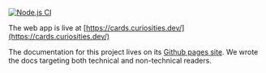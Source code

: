 [![Node.js CI](https://github.com/dchege711/study_buddy/actions/workflows/node.js.yml/badge.svg)](https://github.com/dchege711/study_buddy/actions/workflows/node.js.yml)

The web app is live at [https://cards.curiosities.dev/](https://cards.curiosities.dev/)

The documentation for this project lives on its [Github pages site](https://www.curiosities.dev/study_buddy/). We wrote the docs targeting both technical and non-technical readers.
